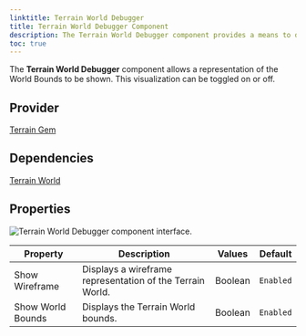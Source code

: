 ```yaml
---
linktitle: Terrain World Debugger
title: Terrain World Debugger Component
description: The Terrain World Debugger component provides a means to display a wireframe or bounds representaion of the Terrain World.
toc: true
---
```


The **Terrain World Debugger** component allows a representation of the World Bounds to be shown. This visualization can be toggled on or off.

## Provider ##

[Terrain Gem](/docs/user-guide/gems/reference/environment/terrain)

## Dependencies ##

[Terrain World](/docs/user-guide/components/reference/terrain/world)

## Properties ##

![Terrain World Debugger component interface.](/images/user-guide/components/reference/terrain/terrain-world-debugger-A.png)

| Property | Description | Values | Default |
| - | - | - | - |
| Show Wireframe | Displays a wireframe representation of the Terrain World. | Boolean | `Enabled` |
| Show World Bounds | Displays the Terrain World bounds. | Boolean | `Enabled` |
